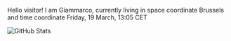 Hello visitor! I am Giammarco, currently living in space coordinate Brussels and time coordinate Friday, 19 March, 13:05 CET

![GitHub Stats](https://github-readme-stats.vercel.app/api?username=grcasanova)
